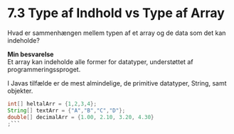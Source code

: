 # 7.3 Type af Indhold vs Type af Array
Hvad er sammenhængen mellem typen af et array og de data som det kan indeholde?

**Min besvarelse**  
Et array kan indeholde alle former for datatyper, understøttet af programmeringssproget.

I Javas tilfælde er de mest almindelige, de primitive datatyper, String, samt objekter.

```java
int[] heltalArr = {1,2,3,4};
String[] textArr = {"A","B","C","D"};
double[] decimalArr = {1.00, 2.10, 3.20, 4.30}
;```
